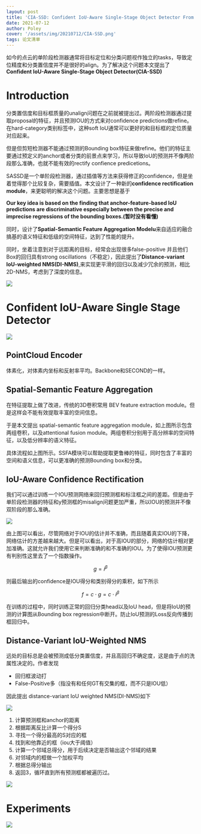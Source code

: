 ```yaml
---
layout: post
title: 'CIA-SSD: Confident IoU-Aware Single-Stage Object Detector From Point Cloud'
date: 2021-07-12
author: Poley
cover: '/assets/img/20210712/CIA-SSD.png'
tags: 论文清单
---
```




如今的点云的单阶段检测器通常将目标定位和分类问题视作独立的tasks，导致定位精度和分类置信度并不是很好的align。为了解决这个问题本文提出了**Confident IoU-Aware Single-Stage Object Detector(CIA-SSD)**

# Introduction

分类置信度和目标框质量的unalign问题在之前就被提出过。两阶段检测器通过提取proposal的特征，并且预测IOU的方式来对confidence predictions做refine。在hard-category类别标签中，这种soft IoU通常可以更好的和目标框的定位质量对应起来。

但是但剪短检测器不能通过预测的Bounding box特征来做refine。他们的特征主要通过预定义的anchor或者分类的前景点来学习，所以导致IoU的预测并不像两阶段那么准确，也就不能有效的rectify confience predicetions。

SASSD是一个单阶段检测器，通过插值等方法来获得修正的confidence，但是坐着觉得那个比较复杂，需要插值。本文设计了一种新的**confidence rectification module**，来更聪明的解决这个问题。主要思想是基于

**Our key idea is based on the finding that anchor-feature-based IoU predictions are discriminative especially between the precise and imprecise regressions of the bounding boxes.(暂时没有看懂)**

同时，设计了**Spatial-Semantic Feature Aggregation Modelu**来自适应的融合搞基的语义特征和低级的空间特征，达到了性能的提升。

同时，坐着注意到对于远距离的目标，经常会出现很多false-positive 并且他们Box的回归具有strong oscillations（不稳定），因此提出了**Distance-variant IoU-weighted NMS(DI-NMS)**,来实现更平滑的回归以及减少冗余的预测，相比2D-NMS，考虑到了深度的信息。

![](/assets/img/20210712/CIA-SSDF2.png)

# Confident IoU-Aware Single Stage Detector

![](/assets/img/20210712/CIA-SSDF3.png)

## PointCloud Encoder

体素化，对体素内坐标和反射率平均。Backbone和SECOND的一样。

## Spatial-Semantic Feature Aggregation

在特征提取上做了改进，传统的3D卷积常用 BEV feature extraction module。但是这样会不能有效提取丰富的空间信息。

于是本文提出 spatial-semantic feature aggregation module，如上图所示包含两组卷积，以及attentional fusion module。两组卷积分别用于高分辨率的空间特征，以及低分辨率的语义特征。

具体流程如上图所示。SSFA模块可以帮助提取更鲁棒的特征，同时包含了丰富的空间和语义信息，可以更准确的预测Bounding box和分类。

## IoU-Aware Confidence Rectification
我们可以通过训练一个IOU预测网络来回归预测框和标注框之间的差距。但是由于单阶段检测器的特征和y预测框的misalign问题更加严重，所以IOU的预测并不像双阶段的那么准确。

![](/assets/img/20210712/CIA-SSDF4.png)

由上图可以看出，尽管网络对于IOU的估计并不准确，而且随着真实IOU的下降，网络估计的方差越来越大。但是可以看出，对于高IOU的部分，网络的估计相对更加准确。这就允许我们使用它来判断准确的和不准确的IOU。为了使得IOU预测更有判别性这里去了一个指数操作。

$$
\begin{equation}
g=i^{\beta}
\end{equation}
$$

则最后输出的confidence是IOU得分和类别得分的乘积，如下所示

$$
\begin{equation}
f=c \cdot g=c \cdot i^{\beta}
\end{equation}
$$

在训练的过程中，同时训练正常的回归分类head以及IoU head，但是将IoU的预测的计算图从Bounding box regression中断开。防止IoU预测的Loss反向传播到框回归中。

## Distance-Variant IoU-Weighted NMS
远处的目标总是会被预测成低分类置信度，并且高回归不确定度，这是由于点的洗属性决定的。作者发现
+ 回归框波动打
+ False-Positive多（指没有和任何GT有交集的框，而不只是IOU低）
  
因此提出 distance-variant IoU weighted NMS(DI-NMS)如下

![](/assets/img/20210712/CIA-SSDA1.png)

1. 计算预测框和anchor的距离
2. 根据距离反比计算一个得分S
3. 寻找一个得分最高的S对应的框
4. 找到和他靠近的框（iou大于阈值）
5. 计算一个邻域总得分，用于后续决定是否输出这个邻域的结果
6. 对邻域内的框做一个加权平均
7. 根据总得分输出
8. 返回3，循环直到所有预测框都被遍历过。

![](/assets/img/20210712/CIA-SSDF5.png)

# Experiments 

![](/assets/img/20210712/CIA-SSDT1.png)

